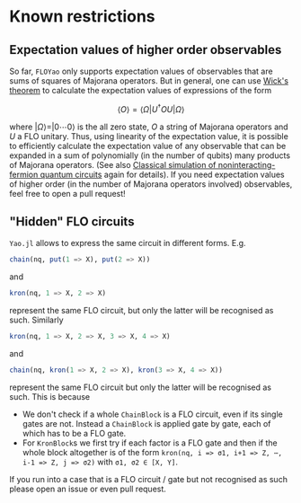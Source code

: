 # Known restrictions

##  Expectation values of higher order observables
So far, `FLOYao` only supports expectation values of observables that are sums of squares of 
Majorana operators. But in general, one can use [Wick's theorem](https://en.wikipedia.org/wiki/Wick%27s_theorem)
to calculate the expectation values of expressions of the form 
```math
    ⟨O⟩ = ⟨Ω|U^† O U|Ω⟩
```
where $|Ω⟩ = |0 ⋯ 0⟩$ is the all zero state, $O$ a string of Majorana operators
and $U$ a FLO unitary. Thus, using linearity of the expectation value, it is
possible to efficiently calculate the expectation value of any observable that
can be expanded in a sum of polynomially (in the number of qubits) many
products of Majorana operators. (See also [Classical simulation of noninteracting-fermion quantum circuits](https://arxiv.org/abs/quant-ph/0108010) again for details).
If you need expectation values of higher order (in the number of Majorana
operators involved) observables, feel free to open a pull request!

## "Hidden" FLO circuits
`Yao.jl` allows to express the same circuit in different forms. E.g. 
```julia
chain(nq, put(1 => X), put(2 => X))
```
and
```julia
kron(nq, 1 => X, 2 => X)
```
represent the same FLO circuit, but only the latter will be recognised as such. Similarly 
```julia
kron(nq, 1 => X, 2 => X, 3 => X, 4 => X)
```
and
```julia
chain(nq, kron(1 => X, 2 => X), kron(3 => X, 4 => X))
```
represent the same FLO circuit but only the latter will be recognised as such. This is because

 - We don't check if a whole `ChainBlock` is a FLO circuit, even if its single
   gates are not. Instead a `ChainBlock` is applied gate by gate, each of which
   has to be a FLO gate.
 - For `KronBlock`s we first try if each factor is a FLO gate and then if the whole
   block altogether is of the form  `kron(nq, i => σ1, i+1 => Z, ⋯, i-1 => Z, j => σ2)`
   with `σ1, σ2 ∈ [X, Y]`.

If you run into a case that is a FLO circuit / gate but not recognised as such
please open an issue or even pull request.

